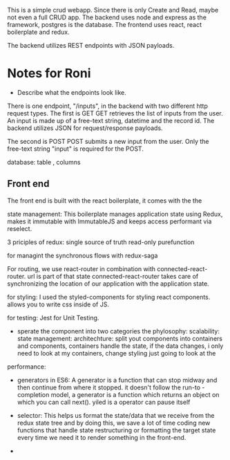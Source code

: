 This is a simple crud webapp. Since there is only Create and Read, maybe not even a full CRUD app. The backend uses node and express as the framework, postgres is the database. The frontend uses react, react boilerplate and redux.

The backend utilizes REST endpoints with JSON payloads. 

# Notes for Roni
- Describe what the endpoints look like.

There is one endpoint, "/inputs", in the backend with two different http request types.
The first is GET
GET retrieves the list of inputs from the user. An input is made up of a free-text string, datetime and the record id.
The backend utilizes JSON for request/response payloads.

The second is POST
POST submits a new input from the user. Only the free-text string "input" is required for the POST. 

database:
table , columns


## Front end 
The front end is built with the react boilerplate, it comes with the the 



state management: This boilerplate manages application state using Redux, makes it immutable with ImmutableJS and keeps access performant via reselect.

3 priciples of redux: single source of truth
                                read-only
                                purefunction

for managint the synchronous flows with redux-saga

For routing, we use react-router in combination with connected-react-router.
     url is part of that state
     connected-react-router takes care of synchronizing the location of our application with the application state.

for styling: I used the styled-components for styling react components. allows you to write css inside of JS.

for testing: Jest for Unit Testing.



  - sperate the component into two categories
  the phylosophy:
  scalability: 
  state management:
  architechture: split yout components into containers and components, containers handle the state, if the data changes, i only need to look at my containers, change styling just going to look at the 
  
  performance:


- generators in ES6: A generator is a function that can stop midway and then continue from where it stopped.  it doesn't follow the run-to -completion model, a generator is a function which returns an object on which you can call next(). yiled is a operator can pause itself 

-  selector:  This helps us format the state/data that we receive from the redux state tree and by doing this, we save a lot of time coding new functions that handle state restructuring or formatting the target state every time we need it to render something in the front-end. 

- 



